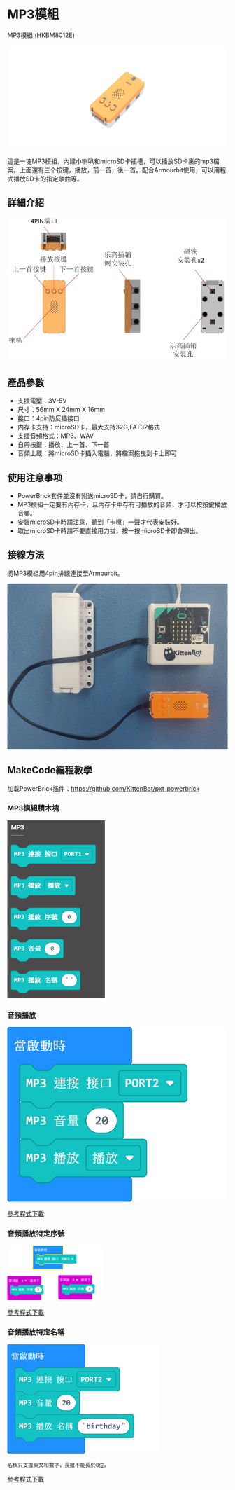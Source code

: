 # MP3模組

MP3模組 (HKBM8012E)

![](./images/12_03.png)

這是一塊MP3模組，內建小喇叭和microSD卡插槽，可以播放SD卡裏的mp3檔案。上面還有三个按键，播放，前一首，後一首。配合Armourbit使用，可以用程式播放SD卡的指定歌曲等。


## 詳細介紹

![](./images/12_02.png)

## 產品參數

- 支援電壓：3V-5V
- 尺寸：56mm X 24mm X 16mm
- 接口：4pin防反插接口
- 内存卡支持：microSD卡，最大支持32G,FAT32格式
- 支援音頻格式：MP3、WAV
- 自帶按鍵：播放、上一首、下一首
- 音頻上載：將microSD卡插入電腦，將檔案拖曳到卡上即可

## 使用注意事项

- PowerBrick套件並沒有附送microSD卡，請自行購買。
- MP3模組一定要有內存卡，且内存卡中存有可播放的音頻，才可以按按鍵播放音樂。
- 安裝microSD卡時請注意，聽到「卡嚓」一聲才代表安裝好。
- 取出microSD卡時請不要直接用力拔，按一按microSD卡即會彈出。

## 接線方法

將MP3模組用4pin排線連接至Armourbit。

![](./images/mp3Con.jpg)

## MakeCode編程教學

加載PowerBrick插件：https://github.com/KittenBot/pxt-powerbrick

### MP3模組積木塊

![](./images/mp3blocks.png)

### 音頻播放

![](./images/mp3.png)

[參考程式下載](www.google.com)

### 音頻播放特定序號

![](./images/mp3id.png)

[參考程式下載](www.google.com)

### 音頻播放特定名稱

![](./images/mp3name.png)

    名稱只支援英文和數字，長度不能長於8位。

[參考程式下載](www.google.com)
